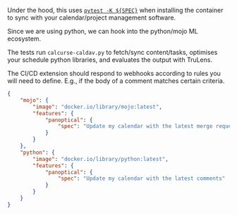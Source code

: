 Under the hood, this uses [`pytest -K ${SPEC}`](https://gitlab.com/public-rant/feature-starter/-/blob/main/src/panoptical/install.sh?ref_type=heads#L7) when installing the container to sync with your calendar/project management software.

Since we are using python, we can hook into the python/mojo ML ecosystem.

The tests run `calcurse-caldav.py` to fetch/sync content/tasks, optimises your schedule python libraries, and evaluates the output with TruLens.

The CI/CD extension should respond to webhooks according to rules you will need to define. E.g., if the body of a comment matches certain criteria.

```json
{
    "mojo": {
        "image": "docker.io/library/mojo:latest",
        "features": {
            "panoptical": {
                "spec": "Update my calendar with the latest merge requests"
            }
        }
    },
    "python": {
        "image": "docker.io/library/python:latest",
        "features": {
            "panoptical": {
                "spec": "Update my calendar with the latest comments"
            }
        }
    }
}
```